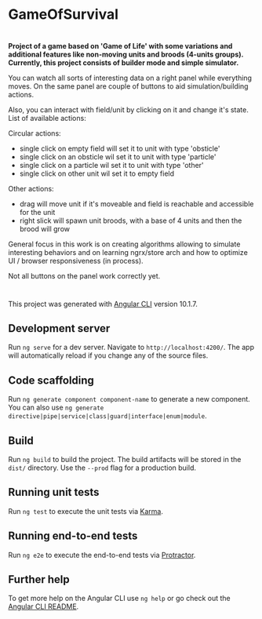 # GameOfSurvival
#
**Project of a game based on 'Game of Life' with some variations and additional features like non-moving units and broods (4-units groups). Currently, this project consists of builder mode and simple simulator.** 

You can watch all sorts of interesting data on a right panel while everything moves. On the same panel are couple of buttons to aid simulation/building actions.

Also, you can interact with field/unit by clicking on it and change it's state. List of available actions:

Circular actions:
- single click on empty field will set it to unit with type 'obsticle'
- single click on an obsticle wil set it to unit with type 'particle'
- single click on a particle wil set it to unit with type 'other'
- single click on other unit wil set it to empty field

Other actions:
- drag will move unit if it's moveable and field is reachable and accessible for the unit 
- right slick will spawn unit broods, with a base of 4 units and then the brood will grow 


General focus in this work is on creating algorithms allowing to simulate interesting behaviors and on learning ngrx/store arch and how to optimize UI / browser responsiveness (in process).

Not all buttons on the panel work correctly yet.
#


This project was generated with [Angular CLI](https://github.com/angular/angular-cli) version 10.1.7.

## Development server

Run `ng serve` for a dev server. Navigate to `http://localhost:4200/`. The app will automatically reload if you change any of the source files.

## Code scaffolding

Run `ng generate component component-name` to generate a new component. You can also use `ng generate directive|pipe|service|class|guard|interface|enum|module`.

## Build

Run `ng build` to build the project. The build artifacts will be stored in the `dist/` directory. Use the `--prod` flag for a production build.

## Running unit tests

Run `ng test` to execute the unit tests via [Karma](https://karma-runner.github.io).

## Running end-to-end tests

Run `ng e2e` to execute the end-to-end tests via [Protractor](http://www.protractortest.org/).

## Further help

To get more help on the Angular CLI use `ng help` or go check out the [Angular CLI README](https://github.com/angular/angular-cli/blob/master/README.md).
